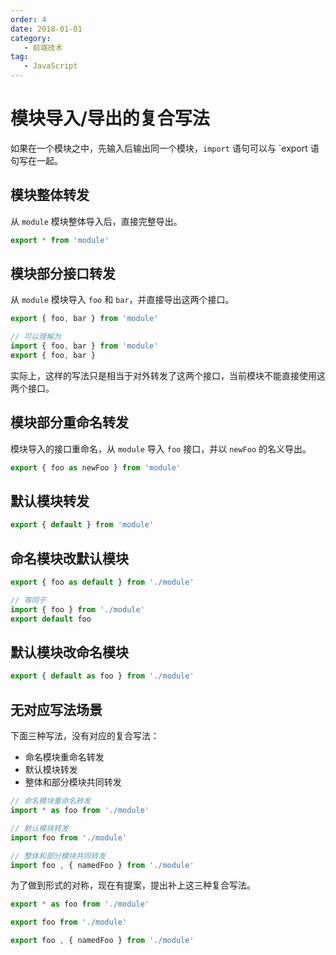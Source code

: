 ```yaml
---
order: 4
date: 2018-01-01
category:
   - 前端技术
tag:
   - JavaScript
---
```


# 模块导入/导出的复合写法

如果在一个模块之中，先输入后输出同一个模块，`import` 语句可以与 `export 语句写在一起。

## 模块整体转发

从 `module` 模块整体导入后，直接完整导出。

```js
export * from 'module'
```

## 模块部分接口转发

从 `module` 模块导入 `foo` 和 `bar`，并直接导出这两个接口。

```js
export { foo, bar } from 'module'

// 可以理解为
import { foo, bar } from 'module'
export { foo, bar }
```

实际上，这样的写法只是相当于对外转发了这两个接口，当前模块不能直接使用这两个接口。

## 模块部分重命名转发

模块导入的接口重命名，从 `module` 导入 `foo` 接口，并以 `newFoo` 的名义导出。

```js
export { foo as newFoo } from 'module'
```

## 默认模块转发

```js
export { default } from 'module'
```

## 命名模块改默认模块

```js
export { foo as default } from './module'

// 等同于
import { foo } from './module'
export default foo
```

## 默认模块改命名模块

```js
export { default as foo } from './module'
```

## 无对应写法场景

下面三种写法，没有对应的复合写法：

- 命名模块重命名转发
- 默认模块转发
- 整体和部分模块共同转发

```js
// 命名模块重命名转发
import * as foo from './module'

// 默认模块转发
import foo from './module'

// 整体和部分模块共同转发
import foo , { namedFoo } from './module'
```

为了做到形式的对称，现在有提案，提出补上这三种复合写法。

```js
export * as foo from './module'

export foo from './module'

export foo , { namedFoo } from './module'
```